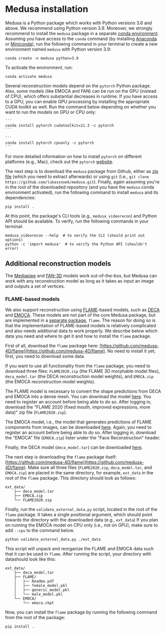 # Medusa installation

Medusa is a Python package which works with Python versions 3.6 and above. We recommend
using Python version 3.9. Moreover, we strongly recommend to install the `medusa` package
in a separate [conda environment](https://anaconda.org/anaconda/conda). Assuming you have
access to the `conda` command (by installing [Anaconda](https://www.anaconda.com/products/distribution) or [Miniconda](https://docs.conda.io/en/latest/miniconda.html)), run the
following command in your terminal to create a new environment named `medusa` with Python
version 3.9:

```console
conda create -n medusa python=3.9
```

To activate the environment, run:

```console
conda activate medusa
```

Several reconstruction models depend on the `pytorch` Python package. Also, some
models (like EMOCA and FAN) can be run on the GPU (instead of CPU), which offers
substantial decreases in runtime. If you have access to a GPU, you can enable
GPU processing by installing the appropriate CUDA toolkit as well. Run the command
below depending on whether you want to run the models on GPU or CPU only:

````{tabbed} GPU
```
conda install pytorch cudatoolkit=11.3 -c pytorch
```
````

````{tabbed} CPU
```
conda install pytorch cpuonly -c pytorch
```
````

For more detailed information on how to install `pytorch` on different platforms
(e.g., Mac), check out the `pytorch` [website](https://pytorch.org/).

The next step is to download the `medusa` package from Github, either as [zip file](https://github.com/lukassnoek/medusa/archive/refs/heads/master.zip) (which you need to extract afterwards) or using `git` (i.e., `git clone https://github.com/lukassnoek/medusa.git`). Finally, again assuming you're in the root of the downloaded repository (and you have the `medusa` conda environment activated), run the following command to install `medusa` and its dependencies:

```console
pip install .
```

At this point, the package's CLI tools (e.g., `medusa_videorecon`) and Python API should be available. To verify, run the following commands in your terminal:

```
medusa_videorecon --help  # to verify the CLI (should print out options)
python -c 'import medusa'  # to verify the Python API (shouldn't error)
```

## Additional reconstruction models

The [Mediapipe](https://google.github.io/mediapipe/solutions/face_mesh) and
[FAN-3D](https://github.com/1adrianb/face-alignment) models work out-of-the-box, but Medusa can work
with any reconstruction model as long as it takes as input an image and outputs a set of vertices.

### FLAME-based models

We also support reconstruction using [FLAME](https://flame.is.tue.mpg.de/)-based
models, such as [DECA](https://deca.is.tue.mpg.de/) and [EMOCA](https://emoca.is.tue.mpg.de/). These models are not
part of the core Medusa package, but are implemented in a [separate package](https://github.com/medusa-4D/flame),
`flame`. The reason for doing so is that the implementation of FLAME-based models is relatively complicated and
also needs additional data to work properly. We describe below which data you need and where to get it
and how to install the `flame` package.

First of all, download the `flame` package here: [https://github.com/medusa-4D/flame](https://github.com/medusa-4D/flame).
No need to install it yet; first, you need to download some data.

If you want to use all functionality from the `flame` package, you need to download three files:
`FLAME2020.zip` (the FLAME 3D morphable model files), `deca_model.tar` (the DECA reconstruction model weights),
and `EMOCA.zip` (the EMOCA reconstruction model weights). 

The FLAME model is necessary to convert the shape predictions from DECA and EMOCA into a dense
mesh. You can download the model [here](https://flame.is.tue.mpg.de/download.php). You
need to register an account before being able to do so. After logging in, download
the "FLAME 2020 (fixed mouth, improved expressions, more data)" zip file (`FLAME2020.zip`).

The EMOCA model, i.e., the model that generates predictions of FLAME components from images,
can be downloaded [here](https://emoca.is.tue.mpg.de/download.php). Again, you need to register an account
before being able to do so. After logging in, download the "EMOCA" file (`EMOCA.zip`)
lister under the "Face Reconstruction" header. 

Finally, the DECA model (`deca_model.tar`) can be downloaded [here](https://drive.google.com/file/d/1rp8kdyLPvErw2dTmqtjISRVvQLj6Yzje/view).

The next step is downloading the `flame` package itself: [https://github.com/medusa-4D/flame](https://github.com/medusa-4D/flame).
Make sure all three files (`FLAME2020.zip`, `deca_model.tar`, and `EMOCA.zip`) are placed in the same directory, for example,
`ext_data` in the root of the `flame` package. This directory should look as follows:

```
ext_data/
    ├── deca_model.tar
    ├── EMOCA.zip
    └── FLAME2020.zip
```

Finally, run the `validate_external_data.py` script, located in the root of the `flame` package.
It takes a single positional argument, which should point towards the directory with the downloaded data (e.g., `ext_data`)
If you plan on running the EMOCA model on CPU only (i.e., not on GPU),
make sure to add `--cpu` to the command below.

```console
python validate_external_data.py ./ext_data
```

This script will unpack and reorganize the FLAME and EMOCA data such that it can be used
in `flame`. After running the script, your directory with datashould look like this:

```
ext_data/
    ├── deca_model.tar
    ├── FLAME/
    │   ├── Readme.pdf
    │   ├── female_model.pkl
    │   ├── generic_model.pkl
    │   └── male_model.pkl
    └── EMOCA/
        └── emoca.ckpt
```

Now, you can install the `flame` package by running the following command from the root of the package:

```console
pip install .
```

